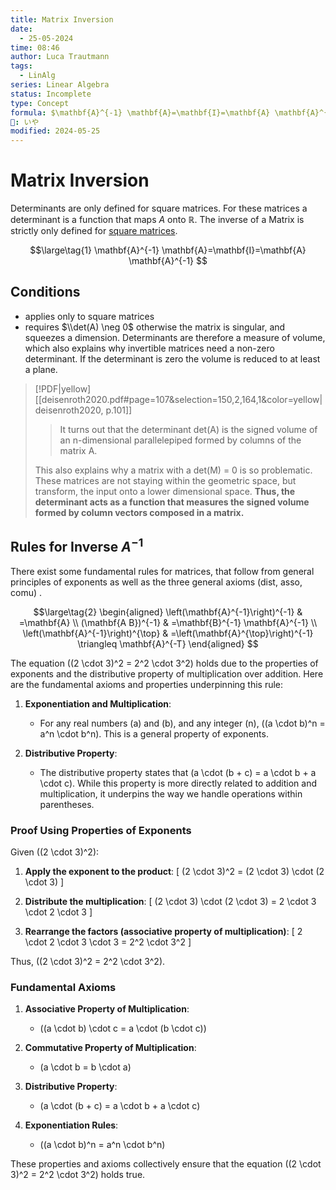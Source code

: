 ```yaml
---
title: Matrix Inversion
date:
  - 25-05-2024
time: 08:46
author: Luca Trautmann
tags:
  - LinAlg
series: Linear Algebra
status: Incomplete
type: Concept
formula: $\mathbf{A}^{-1} \mathbf{A}=\mathbf{I}=\mathbf{A} \mathbf{A}^{-1}$
🍙: いや
modified: 2024-05-25
---
```

# Matrix Inversion
Determinants are only defined for square matrices. For these matrices a determinant is a function that maps $A$ onto $\mathbb{R}$. The inverse of a Matrix is strictly only defined for [square matrices](Fundamental%20Linear%20Maps).

$$\large\tag{1}
\mathbf{A}^{-1} \mathbf{A}=\mathbf{I}=\mathbf{A} \mathbf{A}^{-1}
$$


## Conditions
- applies only to square matrices
- requires $\\det(A) \neg 0$ otherwise the matrix is singular, and squeezes a dimension. Determinants are therefore a measure of volume, which also explains why invertible matrices need a non-zero determinant. If the determinant is zero the volume is reduced to at least a plane. 

> [!PDF|yellow] [[deisenroth2020.pdf#page=107&selection=150,2,164,1&color=yellow|deisenroth2020, p.101]]
> > It turns out that the determinant det(A) is the signed volume of an n-dimensional parallelepiped formed by columns of the matrix A.
> 
> This also explains why a matrix with a det(M) = 0 is so problematic. These matrices are not staying within the geometric space, but transform, the input onto a lower dimensional space. __Thus, the determinant acts as a function that measures the signed volume formed by column vectors composed in a matrix.__


## Rules for Inverse $A^{-1}$
There exist some fundamental rules for matrices, that follow from general principles of exponents as well as the three general axioms (dist, asso, comu) . 

$$\large\tag{2}
\begin{aligned}
\left(\mathbf{A}^{-1}\right)^{-1} & =\mathbf{A} \\
(\mathbf{A B})^{-1} & =\mathbf{B}^{-1} \mathbf{A}^{-1} \\
\left(\mathbf{A}^{-1}\right)^{\top} & =\left(\mathbf{A}^{\top}\right)^{-1} \triangleq \mathbf{A}^{-T}
\end{aligned}
$$





The equation \((2 \cdot 3)^2 = 2^2 \cdot 3^2\) holds due to the properties of exponents and the distributive property of multiplication over addition. Here are the fundamental axioms and properties underpinning this rule:

1. **Exponentiation and Multiplication**:
   - For any real numbers \(a\) and \(b\), and any integer \(n\), \((a \cdot b)^n = a^n \cdot b^n\). This is a general property of exponents.

2. **Distributive Property**:
   - The distributive property states that \(a \cdot (b + c) = a \cdot b + a \cdot c\). While this property is more directly related to addition and multiplication, it underpins the way we handle operations within parentheses.

### Proof Using Properties of Exponents

Given \((2 \cdot 3)^2\):

1. **Apply the exponent to the product**:
   \[
   (2 \cdot 3)^2 = (2 \cdot 3) \cdot (2 \cdot 3)
   \]

2. **Distribute the multiplication**:
   \[
   (2 \cdot 3) \cdot (2 \cdot 3) = 2 \cdot 3 \cdot 2 \cdot 3
   \]

3. **Rearrange the factors (associative property of multiplication)**:
   \[
   2 \cdot 2 \cdot 3 \cdot 3 = 2^2 \cdot 3^2
   \]

Thus, \((2 \cdot 3)^2 = 2^2 \cdot 3^2\).

### Fundamental Axioms

1. **Associative Property of Multiplication**:
   - \((a \cdot b) \cdot c = a \cdot (b \cdot c)\)

2. **Commutative Property of Multiplication**:
   - \(a \cdot b = b \cdot a\)

3. **Distributive Property**:
   - \(a \cdot (b + c) = a \cdot b + a \cdot c\)

4. **Exponentiation Rules**:
   - \((a \cdot b)^n = a^n \cdot b^n\)

These properties and axioms collectively ensure that the equation \((2 \cdot 3)^2 = 2^2 \cdot 3^2\) holds true.